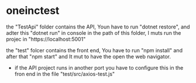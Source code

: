 # oneinctest

the "TestApi" folder contains the API, Youn have to run "dotnet restore", and adter this "dotnet run" in console in the path of this folder, I muts run the projec in "https://localhost:5001"


the "test" folcer contains the front end, You have to run "npm install" and after that "npm start" and It mut to have the open the web navigator.

* if the API project runs in another port you have to configure this in the fron end in the file "test/src/axios-test.js"
